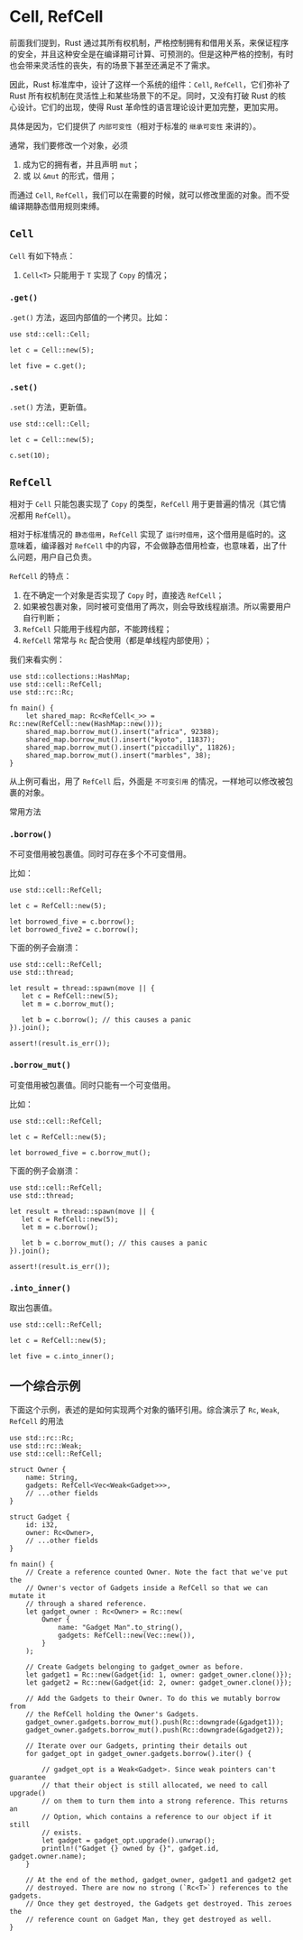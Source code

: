 # Cell, RefCell

前面我们提到，Rust 通过其所有权机制，严格控制拥有和借用关系，来保证程序的安全，并且这种安全是在编译期可计算、可预测的。但是这种严格的控制，有时也会带来灵活性的丧失，有的场景下甚至还满足不了需求。

因此，Rust 标准库中，设计了这样一个系统的组件：`Cell`, `RefCell`，它们弥补了 Rust 所有权机制在灵活性上和某些场景下的不足。同时，又没有打破 Rust 的核心设计。它们的出现，使得 Rust 革命性的语言理论设计更加完整，更加实用。

具体是因为，它们提供了 `内部可变性`（相对于标准的 `继承可变性` 来讲的）。

通常，我们要修改一个对象，必须

1. 成为它的拥有者，并且声明 `mut`；
2. 或 以 `&mut` 的形式，借用；

而通过 `Cell`, `RefCell`，我们可以在需要的时候，就可以修改里面的对象。而不受编译期静态借用规则束缚。

## `Cell`

`Cell` 有如下特点：

1. `Cell<T>` 只能用于 `T` 实现了 `Copy` 的情况；

### `.get()`

`.get()` 方法，返回内部值的一个拷贝。比如：

```
use std::cell::Cell;

let c = Cell::new(5);

let five = c.get();
```

### `.set()`

`.set()` 方法，更新值。

```
use std::cell::Cell;

let c = Cell::new(5);

c.set(10);
```


## `RefCell`

相对于 `Cell` 只能包裹实现了 `Copy` 的类型，`RefCell` 用于更普遍的情况（其它情况都用 `RefCell`）。

相对于标准情况的 `静态借用`，`RefCell` 实现了 `运行时借用`，这个借用是临时的。这意味着，编译器对 `RefCell` 中的内容，不会做静态借用检查，也意味着，出了什么问题，用户自己负责。

`RefCell` 的特点：

1. 在不确定一个对象是否实现了 `Copy` 时，直接选 `RefCell`；
2. 如果被包裹对象，同时被可变借用了两次，则会导致线程崩溃。所以需要用户自行判断；
3. `RefCell` 只能用于线程内部，不能跨线程；
4. `RefCell` 常常与 `Rc` 配合使用（都是单线程内部使用）；

我们来看实例：

```
use std::collections::HashMap;
use std::cell::RefCell;
use std::rc::Rc;

fn main() {
    let shared_map: Rc<RefCell<_>> = Rc::new(RefCell::new(HashMap::new()));
    shared_map.borrow_mut().insert("africa", 92388);
    shared_map.borrow_mut().insert("kyoto", 11837);
    shared_map.borrow_mut().insert("piccadilly", 11826);
    shared_map.borrow_mut().insert("marbles", 38);
}
```
从上例可看出，用了 `RefCell` 后，外面是 `不可变引用` 的情况，一样地可以修改被包裹的对象。

常用方法
### `.borrow()`
不可变借用被包裹值。同时可存在多个不可变借用。

比如：
```
use std::cell::RefCell;

let c = RefCell::new(5);

let borrowed_five = c.borrow();
let borrowed_five2 = c.borrow();
```

下面的例子会崩溃：
```
use std::cell::RefCell;
use std::thread;

let result = thread::spawn(move || {
   let c = RefCell::new(5);
   let m = c.borrow_mut();

   let b = c.borrow(); // this causes a panic
}).join();

assert!(result.is_err());
```

### `.borrow_mut()`

可变借用被包裹值。同时只能有一个可变借用。

比如：
```
use std::cell::RefCell;

let c = RefCell::new(5);

let borrowed_five = c.borrow_mut();
```

下面的例子会崩溃：
```
use std::cell::RefCell;
use std::thread;

let result = thread::spawn(move || {
   let c = RefCell::new(5);
   let m = c.borrow();

   let b = c.borrow_mut(); // this causes a panic
}).join();

assert!(result.is_err());
```

### `.into_inner()`

取出包裹值。

```
use std::cell::RefCell;

let c = RefCell::new(5);

let five = c.into_inner();
```

## 一个综合示例

下面这个示例，表述的是如何实现两个对象的循环引用。综合演示了 `Rc`, `Weak`, `RefCell` 的用法

```
use std::rc::Rc;
use std::rc::Weak;
use std::cell::RefCell;

struct Owner {
    name: String,
    gadgets: RefCell<Vec<Weak<Gadget>>>,
    // ...other fields
}

struct Gadget {
    id: i32,
    owner: Rc<Owner>,
    // ...other fields
}

fn main() {
    // Create a reference counted Owner. Note the fact that we've put the
    // Owner's vector of Gadgets inside a RefCell so that we can mutate it
    // through a shared reference.
    let gadget_owner : Rc<Owner> = Rc::new(
        Owner {
            name: "Gadget Man".to_string(),
            gadgets: RefCell::new(Vec::new()),
        }
    );

    // Create Gadgets belonging to gadget_owner as before.
    let gadget1 = Rc::new(Gadget{id: 1, owner: gadget_owner.clone()});
    let gadget2 = Rc::new(Gadget{id: 2, owner: gadget_owner.clone()});

    // Add the Gadgets to their Owner. To do this we mutably borrow from
    // the RefCell holding the Owner's Gadgets.
    gadget_owner.gadgets.borrow_mut().push(Rc::downgrade(&gadget1));
    gadget_owner.gadgets.borrow_mut().push(Rc::downgrade(&gadget2));

    // Iterate over our Gadgets, printing their details out
    for gadget_opt in gadget_owner.gadgets.borrow().iter() {

        // gadget_opt is a Weak<Gadget>. Since weak pointers can't guarantee
        // that their object is still allocated, we need to call upgrade()
        // on them to turn them into a strong reference. This returns an
        // Option, which contains a reference to our object if it still
        // exists.
        let gadget = gadget_opt.upgrade().unwrap();
        println!("Gadget {} owned by {}", gadget.id, gadget.owner.name);
    }

    // At the end of the method, gadget_owner, gadget1 and gadget2 get
    // destroyed. There are now no strong (`Rc<T>`) references to the gadgets.
    // Once they get destroyed, the Gadgets get destroyed. This zeroes the
    // reference count on Gadget Man, they get destroyed as well.
}
```